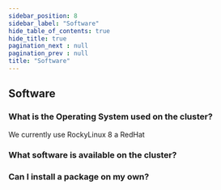 ```yaml
---
sidebar_position: 8
sidebar_label: "Software"
hide_table_of_contents: true
hide_title: true
pagination_next : null
pagination_prev : null
title: "Software"
---
```


## Software

### What is the Operating System used on the cluster?

We currently use RockyLinux 8 a RedHat 

### What software is available on the cluster?


### Can I install a package on my own?

